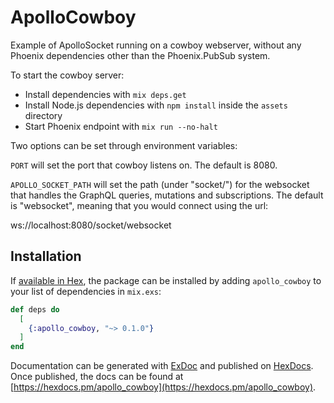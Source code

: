 # ApolloCowboy

Example of ApolloSocket running on a cowboy webserver, without any Phoenix
dependencies other than the Phoenix.PubSub system.

To start the cowboy server:

  * Install dependencies with `mix deps.get`
  * Install Node.js dependencies with `npm install` inside the `assets` directory
  * Start Phoenix endpoint with `mix run --no-halt`

Two options can be set through environment variables:

`PORT` will set the port that cowboy listens on. 
  The default is 8080.

`APOLLO_SOCKET_PATH` will set the path (under "socket/") for the websocket
  that handles the GraphQL queries, mutations and subscriptions.  The default
  is "websocket", meaning that you would connect using the url:

  ws://localhost:8080/socket/websocket

## Installation

If [available in Hex](https://hex.pm/docs/publish), the package can be installed
by adding `apollo_cowboy` to your list of dependencies in `mix.exs`:

```elixir
def deps do
  [
    {:apollo_cowboy, "~> 0.1.0"}
  ]
end
```

Documentation can be generated with [ExDoc](https://github.com/elixir-lang/ex_doc)
and published on [HexDocs](https://hexdocs.pm). Once published, the docs can
be found at [https://hexdocs.pm/apollo_cowboy](https://hexdocs.pm/apollo_cowboy).

